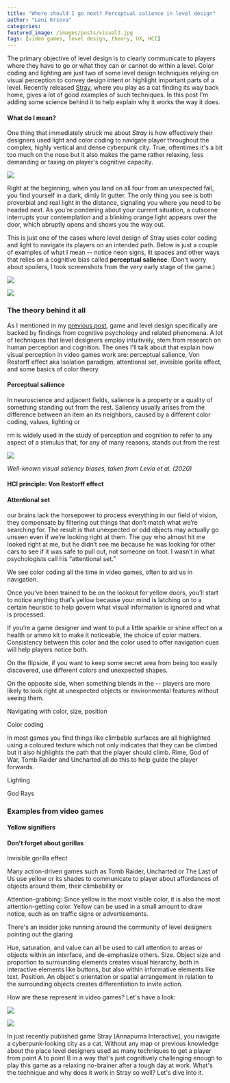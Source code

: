 ```yaml
---
title: "Where should I go next? Perceptual salience in level design"
author: "Leni Krsova"
categories: 
featured_image: /images/posts/visual3.jpg
tags: [video games, level design, theory, UX, HCI]
---
```


The primary objective of level design is to clearly communicate to players where they have to go or what they can or cannot do within a level. Color coding and lighting are just two of some level design techniques relying on visual perception to convey design intent or highlight important parts of a level. Recently released [Stray](https://store.steampowered.com/app/1332010/Stray/), where you play as a cat finding its way back home, gives a lot of good examples of such techniques. In this post I'm adding some science behind it to help explain why it works the way it does.

#### What do I mean?
One thing that immediately struck me about *Stray* is how effectively their designers used light and color coding to navigate player throughout the complex, highly vertical and dense cyberpunk city. True, oftentimes it's a bit too much on the nose but it also makes the game rather relaxing, less demanding or taxing on player's cognitive capacity. 

![](/images/posts/visual1.jpg)

Right at the beginning, when you land on all four from an unexpected fall, you find yourself in a dark, dimly lit gutter. The only thing you see is both proverbial and real light in the distance, signaling you where you need to be headed next. As you're pondering about your current situation, a cutscene interrupts your contemplation and a blinking orange light appears over the door, which abruptly opens and shows you the way out.

This is just one of the cases where level design of Stray uses color coding and light to navigate its players on an intended path. Below is just a couple of examples of what I mean -- notice neon signs, lit spaces and other ways that relies on a cognitive bias called **perceptual salience**. (Don't worry about spoilers, I took screenshots from the very early stage of the game.)

![](/images/posts/visual5.jpg)

![](/images/posts/visual3.jpg)

### The theory behind it all
As I mentioned in my [previous post](https://lenikrsova.github.io/blog/leveldesign-resources), game and level design specifically are backed by findings from cognitive psychology and related phenomena. A lot of techniques that level designers employ intuitively, stem from research on human perception and cognition. The ones I'll talk about that explain how visual perception in video games work are: perceptual salience, Von Restorff effect aka Isolation paradigm, attentional set, invisible gorilla effect, and some basics of color theory.

#### Perceptual salience
In neuroscience and adjacent fields, salience is a property or a quality of something standing out from the rest. Saliency usually arises from the difference between an item an its neighbors, caused by a different color coding, values, lighting or 

rm is widely used in the study of perception and cognition to refer to any aspect of a stimulus that, for any of many reasons, stands out from the rest

![](/images/visual-saliency.png)

*Well-known visual saliency biases, taken from Levia et al. (2020)*

#### HCI principle: Von Restorff effect



#### Attentional set

our brains lack the horsepower to process everything in our field of vision, they compensate by filtering out things that don’t match what we’re searching for. The result is that unexpected or odd objects may actually go unseen even if we’re looking right at them. The guy who almost hit me looked right at me, but he didn’t see me because he was looking for other cars to see if it was safe to pull out, not someone on foot. I wasn’t in what psychologists call his “attentional set.”

We see color coding all the time in video games, often to aid us in navigation.

Once you’ve been trained to be on the lookout for yellow doors, you’ll start to notice anything that’s yellow because your mind is latching on to a certain heuristic to help govern what visual information is ignored and what is processed.

If you’re a game designer and want to put a little sparkle or shine effect on a health or ammo kit to make it noticeable, the choice of color matters. Consistency between this color and the color used to offer navigation cues will help players notice both.

On the flipside, if you want to keep some secret area from being too easily discovered, use different colors and unexpected shapes.

On the opposite side, when something blends in the -- players are more likely to look right at unexpected objects or environmental features without seeing them.

Navigating with color, size, position 

Color coding

In most games you find things like climbable surfaces are all highlighted using a coloured texture which not only indicates that they can be climbed but it also highlights the path that the player should climb. Rime, God of War, Tomb Raider and Uncharted all do this to help guide the player forwards. 

Lighting

God Rays

### Examples from video games

#### Yellow signifiers

#### Don't forget about gorillas

Invisible gorilla effect

Many action-driven games such as Tomb Raider, Uncharted or The Last of Us use yellow or its shades to communicate to player about affordances of objects around them, their climbability or 

Attention-grabbing: Since yellow is the most visible color, it is also the most attention-getting color. Yellow can be used in a small amount to draw notice, such as on traffic signs or advertisements.

There's an insider joke running around the community of level designers pointing out the glaring 



Hue, saturation, and value can all be used to call attention to areas or objects within an interface, and de-emphasize others.
Size. Object size and proportion to surrounding elements creates visual hierarchy, both in interactive elements like buttons, but also within informative elements like text.
Position. An object's orientation or spatial arrangement in relation to the surrounding objects creates differentiation to invite action.

How are these represent in video games? Let's have a look:

![](/images/posts/visual4.jpg)

![](/images/posts/visual6.jpg)

In just recently published game Stray [Annapurna Interactive], you navigate a cyberpunk-looking city as a cat. Without any map or previous knowledge about the place level designers used as many techniques to get a player from point A to point B in a way that's just cognitively challenging enough to play this game as a relaxing no-brainer after a tough day at work. What's the technique and why does it work in Stray so well? Let's dive into it.


